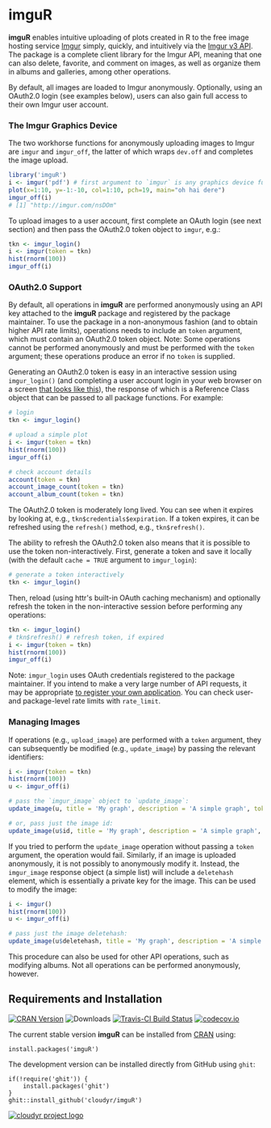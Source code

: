 # imguR #

**imguR** enables intuitive uploading of plots created in R to the free image hosting service [Imgur](http://www.imgur.com) simply, quickly, and intuitively via the [Imgur v3 API](http://api.imgur.com). The package is a complete client library for the Imgur API, meaning that one can also delete, favorite, and comment on images, as well as organize them in albums and galleries, among other operations.

By default, all images are loaded to Imgur anonymously. Optionally, using an OAuth2.0 login (see examples below), users can also gain full access to their own Imgur user account.


### The Imgur Graphics Device ###

The two workhorse functions for anonymously uploading images to Imgur are `imgur` and `imgur_off`, the latter of which wraps `dev.off` and completes the image upload.

```R
library('imguR')
i <- imgur('pdf') # first argument to `imgur` is any graphics device function
plot(x=1:10, y=-1:-10, col=1:10, pch=19, main="oh hai dere")
imgur_off(i)
# [1] "http://imgur.com/nsDOm"
```

To upload images to a user account, first complete an OAuth login (see next section) and then pass the OAuth2.0 token object to `imgur`, e.g.:

```R
tkn <- imgur_login()
i <- imgur(token = tkn)
hist(rnorm(100))
imgur_off(i)
```


### OAuth2.0 Support ###

By default, all operations in **imguR** are performed anonymously using an API key attached to the **imguR** package and registered by the package maintainer. To use the package in a non-anonymous fashion (and to obtain higher API rate limits), operations needs to include an `token` argument, which must contain an OAuth2.0 token object. Note: Some operations cannot be performed anonymously and must be performed with the `token` argument; these operations produce an error if no `token` is supplied.

Generating an OAuth2.0 token is easy in an interactive session using `imgur_login()` (and completing a user account login in your web browser on a screen [that looks like this](http://i.imgur.com/DgqMUeq.png)), the response of which is a Reference Class object that can be passed to all package functions. For example:

```R
# login
tkn <- imgur_login()

# upload a simple plot
i <- imgur(token = tkn)
hist(rnorm(100))
imgur_off(i)

# check account details
account(token = tkn)
account_image_count(token = tkn)
account_album_count(token = tkn)
```

The OAuth2.0 token is moderately long lived. You can see when it expires by looking at, e.g., `tkn$credentials$expiration`. If a token expires, it can be refreshed using the `refresh()` method, e.g., `tkn$refresh()`.

The ability to refresh the OAuth2.0 token also means that it is possible to use the token non-interactively. First, generate a token and save it locally (with the default `cache = TRUE` argument to `imgur_login`):

```R
# generate a token interactively
tkn <- imgur_login()
```

Then, reload (using httr's built-in OAuth caching mechanism) and optionally refresh the token in the non-interactive session before performing any operations:

```R
tkn <- imgur_login()
# tkn$refresh() # refresh token, if expired
i <- imgur(token = tkn)
hist(rnorm(100))
imgur_off(i)
```

Note: `imgur_login` uses OAuth credentials registered to the package maintainer. If you intend to make a very large number of API requests, it may be appropriate [to register your own application](https://api.imgur.com/oauth2/addclient). You can check user- and package-level rate limits with `rate_limit`.  


### Managing Images ###

If operations (e.g., `upload_image`) are performed with a `token` argument, they can subsequently be modified (e.g., `update_image`) by passing the relevant identifiers:

```R
i <- imgur(token = tkn)
hist(rnorm(100))
u <- imgur_off(i)

# pass the `imgur_image` object to `update_image`:
update_image(u, title = 'My graph', description = 'A simple graph', token = tkn)

# or, pass just the image id:
update_image(u$id, title = 'My graph', description = 'A simple graph', token = tkn)
```

If you tried to perform the `update_image` operation without passing a `token` argument, the operation would fail. Similarly, if an image is uploaded anonymously, it is not possibly to anonymously modify it. Instead, the `imgur_image` response object (a simple list) will include a `deletehash` element, which is essentially a private key for the image. This can be used to modify the image:

```R
i <- imgur()
hist(rnorm(100))
u <- imgur_off(i)

# pass just the image deletehash:
update_image(u$deletehash, title = 'My graph', description = 'A simple graph')
```

This procedure can also be used for other API operations, such as modifying albums. Not all operations can be performed anonymously, however.

## Requirements and Installation ##

[![CRAN Version](http://www.r-pkg.org/badges/version/imguR)](https://cran.r-project.org/package=imguR)
![Downloads](http://cranlogs.r-pkg.org/badges/imguR)
[![Travis-CI Build Status](https://travis-ci.org/cloudyr/imguR.png?branch=master)](https://travis-ci.org/cloudyr/imguR)
[![codecov.io](http://codecov.io/github/cloudyr/imguR/coverage.svg?branch=master)](http://codecov.io/github/cloudyr/imguR?branch=master)

The current stable version **imguR** can be installed from [CRAN](http://cran.r-project.org/package=imguR) using:

```
install.packages('imguR')
```

The development version can be installed directly from GitHub using `ghit`:

```
if(!require('ghit')) {
    install.packages('ghit')
}
ghit::install_github('cloudyr/imguR')
```

[![cloudyr project logo](http://i.imgur.com/JHS98Y7.png)](https://github.com/cloudyr)
